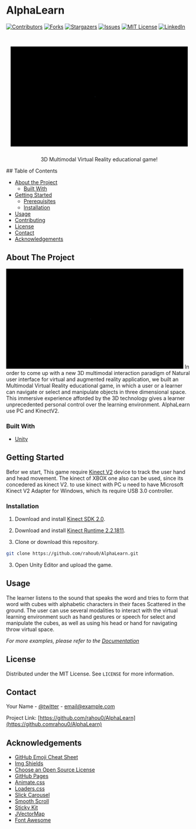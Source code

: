 # AlphaLearn
 
[![Contributors][contributors-shield]][contributors-url]
[![Forks][forks-shield]][forks-url]
[![Stargazers][stars-shield]][stars-url]
[![Issues][issues-shield]][issues-url]
[![MIT License][license-shield]][license-url]
[![LinkedIn][linkedin-shield]][linkedin-url]


<br />
<p align="center">
  <a href="https://github.com/rahou0/AlphaLearn">
    <img src="https://github.com/rahou0/AlphaLearn/blob/master/AlphaLearn.gif" alt="Logo" width="480" height="270">
  </a>

  <h3 align="center"></h3>

  <p align="center">
    3D Multimodal Virtual Reality educational game!
   </p>
</p>
<!-- TABLE OF CONTENTS -->
## Table of Contents

* [About the Project](#about-the-project)
  * [Built With](#built-with)
* [Getting Started](#getting-started)
  * [Prerequisites](#prerequisites)
  * [Installation](#installation)
* [Usage](#usage)
* [Contributing](#contributing)
* [License](#license)
* [Contact](#contact)
* [Acknowledgements](#acknowledgements)
## About The Project

![hello]
In order to come up with a new 3D multimodal interaction paradigm of Natural user interface for virtual and augmented reality application, we built an Multimodal Virtual Reality educational game, in which a user or a learner can navigate or select and manipulate objects in three dimensional space. This immersive experience afforded by the 3D technology gives a learner unprecedented personal control over the learning environment. AlphaLearn use PC and KinectV2.

### Built With
* [Unity](https://unity.com/)

<!-- GETTING STARTED -->
## Getting Started
Befor we start, This game require [Kinect V2](https://unity.com/) device to track the user hand and head movement. The kinect of XBOX one also can be used, since its concedered as kinect V2. to use kinect with PC u need to have Microsoft Kinect V2 Adapter for Windows, which its require USB 3.0 controller.

### Installation
1. Download and install [Kinect SDK 2.0](https://www.microsoft.com/en-us/download/details.aspx?id=44561).

2. Download and install [Kinect Runtime 2.2.1811](https://www.microsoft.com/en-us/download/details.aspx?id=57578&WT.mc_id=rss_windows_allproducts).

3. Clone or download this repository.
```sh
git clone https://github.com/rahou0/AlphaLearn.git
```
3. Open Unity Editor and upload the game.


<!-- USAGE EXAMPLES -->
## Usage
The learner listens to the sound that speaks the word and tries to form that word with cubes with alphabetic characters in their faces Scattered in the ground. The user can use several modalities to interact with the virtual learning environment such as hand gestures or speech for select and manipulate the cubes, as well as using his head or hand for navigating throw virtual space.

_For more examples, please refer to the [Documentation](https://example.com)_

<!-- LICENSE -->
## License

Distributed under the MIT License. See `LICENSE` for more information.



<!-- CONTACT -->
## Contact

Your Name - [@twitter](https://twitter.com/HamaniAbderahi1) - email@example.com

Project Link: [https://github.com/rahou0/AlphaLearn](https://github.comrahou0/AlphaLearn)



<!-- ACKNOWLEDGEMENTS -->
## Acknowledgements
* [GitHub Emoji Cheat Sheet](https://www.webpagefx.com/tools/emoji-cheat-sheet)
* [Img Shields](https://shields.io)
* [Choose an Open Source License](https://choosealicense.com)
* [GitHub Pages](https://pages.github.com)
* [Animate.css](https://daneden.github.io/animate.css)
* [Loaders.css](https://connoratherton.com/loaders)
* [Slick Carousel](https://kenwheeler.github.io/slick)
* [Smooth Scroll](https://github.com/cferdinandi/smooth-scroll)
* [Sticky Kit](http://leafo.net/sticky-kit)
* [JVectorMap](http://jvectormap.com)
* [Font Awesome](https://fontawesome.com)





<!-- MARKDOWN LINKS & IMAGES -->
<!-- https://www.markdownguide.org/basic-syntax/#reference-style-links -->
[contributors-shield]: https://img.shields.io/github/contributors/othneildrew/Best-README-Template.svg?style=flat-square
[contributors-url]: https://github.com/othneildrew/Best-README-Template/graphs/contributors
[forks-shield]: https://img.shields.io/github/forks/othneildrew/Best-README-Template.svg?style=flat-square
[forks-url]: https://github.com/othneildrew/Best-README-Template/network/members
[stars-shield]: https://img.shields.io/github/stars/othneildrew/Best-README-Template.svg?style=flat-square
[stars-url]: https://github.com/othneildrew/Best-README-Template/stargazers
[issues-shield]: https://img.shields.io/github/issues/othneildrew/Best-README-Template.svg?style=flat-square
[issues-url]: https://github.com/othneildrew/Best-README-Template/issues
[license-shield]: https://img.shields.io/github/license/othneildrew/Best-README-Template.svg?style=flat-square
[license-url]: https://github.com/othneildrew/Best-README-Template/blob/master/LICENSE.txt
[linkedin-shield]: https://img.shields.io/badge/-LinkedIn-black.svg?style=flat-square&logo=linkedin&colorB=555
[linkedin-url]: https://linkedin.com/in/othneildrew
[product-screenshot]: images/screenshot.png
[hello]: https://github.com/rahou0/AlphaLearn/blob/master/AlphaLearn.gif
